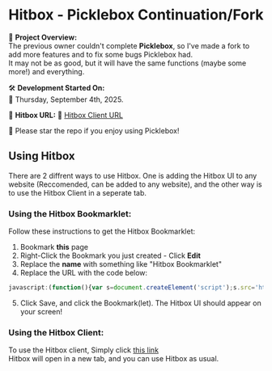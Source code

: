 #   Hitbox - Picklebox Continuation/Fork   #

📌 **Project Overview:**<br>
The previous owner couldn't complete **Picklebox**, so I've made a fork to add more features and to fix some bugs Picklebox had.<br> 
It may not be as good, but it will have the same functions (maybe some more!) and everything.

🛠 **Development Started On:**<br>
📅 Thursday, September 4th, 2025.

🚀 **Hitbox URL:**
🔗 [Hitbox Client URL](https://teamhitbox.github.io/hitbox/client/)

📢 Please star the repo if you enjoy using Picklebox!

## Using Hitbox
There are 2 diffrent ways to use Hitbox. One is adding the Hitbox UI to any website (Reccomended, can be added to any website), and the other way is to use the Hitbox Client in a seperate tab.

### Using the Hitbox Bookmarklet:

Follow these instructions to get the Hitbox Bookmarklet:<br>
1. Bookmark <b>this</b> page
2. Right-Click the Bookmark you just created - Click <b>Edit</b>
3. Replace the <b>name</b> with something like "Hitbox Bookmarklet"
4. Replace the URL with the code below:
```javascript
javascript:(function(){var s=document.createElement('script');s.src='https://teamhitbox.github.io/hitbox/client/book.js';s.type='text/javascript';document.head.appendChild(s);})();
```
5. Click Save, and click the Bookmark(let). The Hitbox UI should appear on your screen!

### Using the Hitbox Client:
To use the Hitbox client, Simply click [this link](https://teamhitbox.github.io/hitbox/client/)<br>
Hitbox will open in a new tab, and you can use Hitbox as usual.


